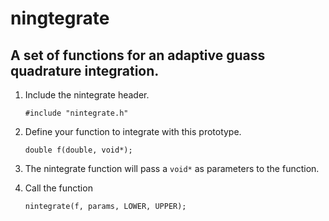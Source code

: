 # ningtegrate

## A set of functions for an adaptive guass quadrature integration.

1) Include the nintegrate header.

       #include "nintegrate.h"

2) Define your function to integrate with this prototype.

       double f(double, void*);

3) The nintegrate function will pass a `void*` as parameters to the function.

4) Call the function

       nintegrate(f, params, LOWER, UPPER);

